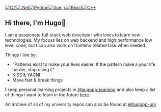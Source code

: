 [<img alt="C#" src="https://img.shields.io/badge/c%23-%23239120.svg?style=for-the-badge&logo=csharp&logoColor=white"/><img alt=".Net" src="https://img.shields.io/badge/.NET-5C2D91?style=for-the-badge&logo=.net&logoColor=white"/><img alt="Python" src="https://img.shields.io/badge/python-3670A0?style=for-the-badge&logo=python&logoColor=ffdd54"/><img alt="Vue.js" src="https://img.shields.io/badge/Vue.js-35495E?style=for-the-badge&logo=vuedotjs&logoColor=4FC08D"/><img alt="React" src="https://img.shields.io/badge/ReactJs-61DAFB?logo=react&logoColor=white&style=for-the-badge"/><img alt="C++" src="https://img.shields.io/badge/c++-%2300599C.svg?style=for-the-badge&logo=c%2B%2B&logoColor=white"/>](#)

## Hi there, I'm Hugo👋 
I am a passionate full-stack web developer who loves to learn new technologies. My focuss lies on web backend and high performance low level code, but I can also work on frontend related task when needed.

Things I live by:
- "Patterns exist to make your lives easier. If the pattern make a your life harder, stop using it"
- KISS & YAGNI
- Move fast & break things


I keep personal learning projects in [@hugopp-learning](https://github.com/hugoppp-learning) and also keep a list of things I want to learn in the future [here](https://github.com/users/hugoppp/projects/5).

An archive of all of my university repos can also be found at [@hugopp-uni](https://github.com/hugoppp-uni)
